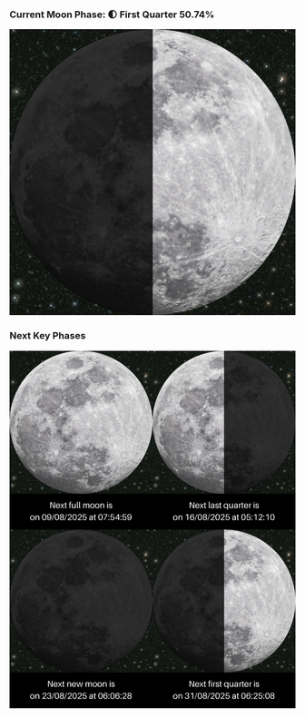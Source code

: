 ### Current Moon Phase: 🌓 First Quarter 50.74%
![Moon Phase](moonphase.png)
### Next Key Phases
![Gallery](gallery.png)